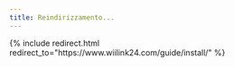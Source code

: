 ```yaml
---
title: Reindirizzamento...
---
```


{% include redirect.html redirect_to="https\://www\.wiilink24.com/guide/install/" %}
